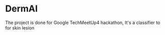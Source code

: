 # DermAI
The project is done for Google TechMeetUp4 hackathon, It's a classifier to for skin lesion
